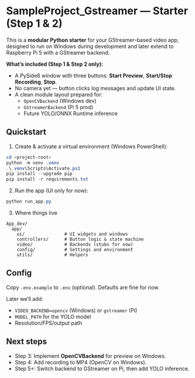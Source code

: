 # SampleProject_Gstreamer — Starter (Step 1 & 2)

This is a **modular Python starter** for your GStreamer-based video app, designed to run on Windows during development and later extend to Raspberry Pi 5 with a GStreamer backend.

**What’s included (Step 1 & Step 2 only):**
- A PySide6 window with three buttons: **Start Preview**, **Start/Stop Recording**, **Stop**.
- No camera yet — button clicks log messages and update UI state.
- A clean module layout prepared for:
  - `OpenCVBackend` (Windows dev)
  - `GStreamerBackend` (Pi 5 prod)
  - Future YOLO/ONNX Runtime inference

## Quickstart

1) Create & activate a virtual environment (Windows PowerShell):
```powershell
cd <project-root>
python -m venv .venv
.\.venv\Scripts\Activate.ps1
pip install --upgrade pip
pip install -r requirements.txt
```

2) Run the app (UI only for now):
```powershell
python run_app.py
```

3) Where things live
```
App_dev/
  app/
    ui/               # UI widgets and windows
    controllers/      # Button logic & state machine
    video/            # Backends (stubs for now)
    config/           # Settings and environment
    utils/            # Helpers
```

## Config

Copy `.env.example` to `.env` (optional). Defaults are fine for now.

Later we’ll add:
- `VIDEO_BACKEND=opencv` (Windows) or `gstreamer` (Pi)
- `MODEL_PATH` for the YOLO model
- Resolution/FPS/output path

## Next steps

- Step 3: Implement **OpenCVBackend** for preview on Windows.
- Step 4: Add recording to MP4 (OpenCV on Windows).
- Step 5+: Switch backend to GStreamer on Pi, then add YOLO inference.
